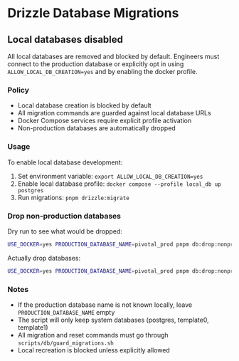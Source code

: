 # Drizzle Database Migrations

## Local databases disabled

All local databases are removed and blocked by default. Engineers must connect to the production database or explicitly opt in using `ALLOW_LOCAL_DB_CREATION=yes` and by enabling the docker profile.

### Policy

- Local database creation is blocked by default
- All migration commands are guarded against local database URLs
- Docker Compose services require explicit profile activation
- Non-production databases are automatically dropped

### Usage

To enable local database development:

1. Set environment variable: `export ALLOW_LOCAL_DB_CREATION=yes`
2. Enable local database profile: `docker compose --profile local_db up postgres`
3. Run migrations: `pnpm drizzle:migrate`

### Drop non-production databases

Dry run to see what would be dropped:
```bash
USE_DOCKER=yes PRODUCTION_DATABASE_NAME=pivotal_prod pnpm db:drop:nonprod:dry
```

Actually drop databases:
```bash
USE_DOCKER=yes PRODUCTION_DATABASE_NAME=pivotal_prod pnpm db:drop:nonprod
```

### Notes

- If the production database name is not known locally, leave `PRODUCTION_DATABASE_NAME` empty
- The script will only keep system databases (postgres, template0, template1)
- All migration and reset commands must go through `scripts/db/guard_migrations.sh`
- Local recreation is blocked unless explicitly allowed
